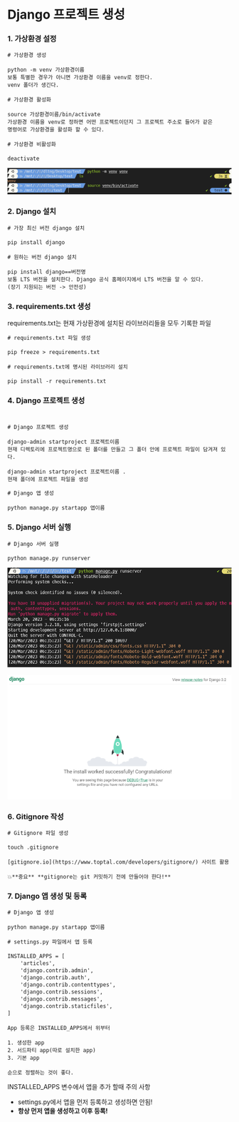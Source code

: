 # Django 프로젝트 생성

### 1. 가상환경 설정

```
# 가상환경 생성

python -m venv 가상환경이름
보통 특별한 경우가 아니면 가상환경 이름을 venv로 정한다.
venv 폴더가 생긴다.

# 가상환경 활성화

source 가상환경이름/bin/activate
가상환경 이름을 venv로 정하면 어떤 프로젝트이던지 그 프로젝트 주소로 들어가 같은
명령어로 가상환경을 활성화 할 수 있다.

# 가상환경 비활성화

deactivate
```

![1.PNG](img/1.png)

### 2. Django 설치

```
# 가장 최신 버전 django 설치

pip install django

# 원하는 버전 django 설치

pip install django==버전명
보통 LTS 버전을 설치한다. Django 공식 홈페이지에서 LTS 버전을 알 수 있다.
(장기 지원되는 버전 -> 안전성)
```

### 3. requirements.txt 생성

requirements.txt는 현재 가상환경에 설치된 라이브러리들을 모두 기록한 파일

```
# requirements.txt 파일 생성

pip freeze > requirements.txt

# requirements.txt에 명시된 라이브러리 설치

pip install -r requirements.txt
```

###

### 4. Django 프로젝트 생성

#

```
# Django 프로젝트 생성

django-admin startproject 프로젝트이름
현재 디렉토리에 프로젝트명으로 된 폴더를 만들고 그 폴더 안에 프로젝트 파일이 담겨져 있다.

django-admin startproject 프로젝트이름 .
현재 폴더에 프로젝트 파일을 생성
```

```
# Django 앱 생성

python manage.py startapp 앱이름
```

### 5. Django 서버 실행

```
# Django 서버 실행

python manage.py runserver

```

![3.PNG](img/3.png)

![4.png](img/4.png)

### 6. Gitignore 작성

```
# Gitignore 파일 생성

touch .gitignore

[gitignore.io](https://www.toptal.com/developers/gitignore/) 사이트 활용

💥**중요** **gitignore는 git 커밋하기 전에 만들어야 한다!**
```

### 7. Django 앱 생성 및 등록

```
# Django 앱 생성

python manage.py startapp 앱이름

# settings.py 파일에서 앱 등록

INSTALLED_APPS = [
    'articles',
    'django.contrib.admin',
    'django.contrib.auth',
    'django.contrib.contenttypes',
    'django.contrib.sessions',
    'django.contrib.messages',
    'django.contrib.staticfiles',
]

App 등록은 INSTALLED_APPS에서 위부터

1. 생성한 app
2. 서드파티 app(따로 설치한 app)
3. 기본 app

순으로 정렬하는 것이 좋다.
```

INSTALLED_APPS 변수에서 앱을 추가 할때 주의 사항

- settings.py에서 앱을 먼저 등록하고 생성하면 안됨!
- **항상 먼저 앱을 생성하고 이후 등록!**

